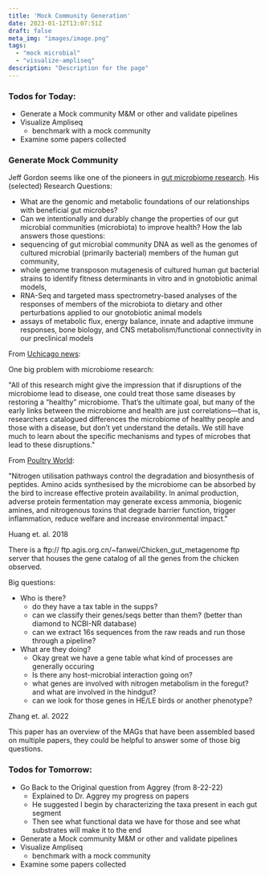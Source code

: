 ```yaml
---
title: 'Mock Community Generation'
date: 2023-01-12T13:07:51Z
draft: false
meta_img: "images/image.png"
tags:
  - "mock microbial"
  - "visualize-ampliseq"
description: "Description for the page"
---
```


### Todos for Today:

- Generate a Mock community M&M or other and validate pipelines
- Visualize Ampliseq
  - benchmark with a mock community
- Examine some papers collected

### Generate Mock Community

Jeff Gordon seems like one of the pioneers in [gut microbiome research](https://gordonlab.wustl.edu). 
His (selected) Research Questions:
  - What are the genomic and metabolic foundations of our relationships with beneficial gut microbes? 
  - Can we intentionally and durably change the properties of our gut microbial communities (microbiota) to improve health?
How the lab answers those questions:
  - sequencing of gut microbial community DNA as well as the genomes of cultured microbial (primarily bacterial) members of the human gut community, 
  - whole genome transposon mutagenesis of cultured human gut bacterial strains to identify fitness determinants in vitro and in gnotobiotic animal models,
  - RNA-Seq and targeted mass spectrometry-based analyses of the responses of members of the microbiota to dietary and other perturbations applied to our gnotobiotic animal models
  - assays of metabolic flux, energy balance, innate and adaptive immune responses, bone biology, and CNS metabolism/functional connectivity in our preclinical models
  
From [Uchicago news](https://news.uchicago.edu/explainer/how-microbiome-affects-human-health-explained): 

One big problem with microbiome research:

"All of this research might give the impression that if disruptions of the microbiome lead to disease, one could treat those same diseases by restoring a “healthy” microbiome. That’s the ultimate goal, but many of the early links between the microbiome and health are just correlations—that is, researchers catalogued differences the microbiome of healthy people and those with a disease, but don’t yet understand the details. We still have much to learn about the specific mechanisms and types of microbes that lead to these disruptions."

From [Poultry World](https://www.poultryworld.net/health-nutrition/core-metagenomic-functions-of-the-poultry-microbiome/):

"Nitrogen utilisation pathways control the degradation and biosynthesis of peptides. Amino acids synthesised by the microbiome can be absorbed by the bird to increase effective protein availability. In animal production, adverse protein fermentation may generate excess ammonia, biogenic amines, and nitrogenous toxins that degrade barrier function, trigger inflammation, reduce welfare and increase environmental impact."

Huang et. al. 2018

There is a ftp:// ftp.agis.org.cn/~fanwei/Chicken_gut_metagenome ftp server that houses the gene catalog of all the genes from the chicken observed.

Big questions:
  - Who is there?
    - do they have a tax table in the supps?
    - can we classify their genes/seqs better than them? (better than diamond to NCBI-NR database)
    - can we extract 16s sequences from the raw reads and run those through a pipeline?
  - What are they doing?
    - Okay great we have a gene table what kind of processes are generally occuring
    - Is there any host-microbial interaction going on?
    - what genes are involved with nitrogen metabolism in the foregut? and what are involved in the hindgut?
    - can we look for those genes in HE/LE birds or another phenotype?
  
Zhang et. al. 2022

This paper has an overview of the MAGs that have been assembled based on multiple papers, they could be helpful to answer some of those big questions. 

### Todos for Tomorrow:

- Go Back to the Original question from Aggrey (from 8-22-22)
  - Explained to Dr. Aggrey my progress on papers
  - He suggested I begin by characterizing the taxa present in each gut segment
  - Then see what functional data we have for those and see what substrates will make it to the end 
- Generate a Mock community M&M or other and validate pipelines
- Visualize Ampliseq
  - benchmark with a mock community
- Examine some papers collected
